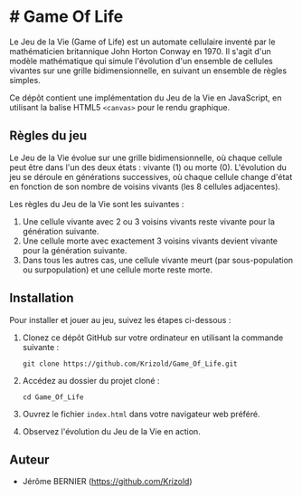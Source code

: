 # # Game Of Life

Le Jeu de la Vie (Game of Life) est un automate cellulaire inventé par le mathématicien britannique John Horton Conway en 1970. Il s'agit d'un modèle mathématique qui simule l'évolution d'un ensemble de cellules vivantes sur une grille bidimensionnelle, en suivant un ensemble de règles simples.

Ce dépôt contient une implémentation du Jeu de la Vie en JavaScript, en utilisant la balise HTML5 `<canvas>` pour le rendu graphique.

## Règles du jeu

Le Jeu de la Vie évolue sur une grille bidimensionnelle, où chaque cellule peut être dans l'un des deux états : vivante (1) ou morte (0). L'évolution du jeu se déroule en générations successives, où chaque cellule change d'état en fonction de son nombre de voisins vivants (les 8 cellules adjacentes).

Les règles du Jeu de la Vie sont les suivantes :

1. Une cellule vivante avec 2 ou 3 voisins vivants reste vivante pour la génération suivante.
2. Une cellule morte avec exactement 3 voisins vivants devient vivante pour la génération suivante.
3. Dans tous les autres cas, une cellule vivante meurt (par sous-population ou surpopulation) et une cellule morte reste morte.

## Installation

Pour installer et jouer au jeu, suivez les étapes ci-dessous :

1. Clonez ce dépôt GitHub sur votre ordinateur en utilisant la commande suivante :

   ```
   git clone https://github.com/Krizold/Game_Of_Life.git
   ```

2. Accédez au dossier du projet cloné :

   ```
   cd Game_Of_Life
   ```

3. Ouvrez le fichier `index.html` dans votre navigateur web préféré.

4. Observez l'évolution du Jeu de la Vie en action.

## Auteur

- Jérôme BERNIER (https://github.com/Krizold)